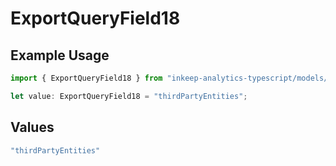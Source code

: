 # ExportQueryField18

## Example Usage

```typescript
import { ExportQueryField18 } from "inkeep-analytics-typescript/models/operations";

let value: ExportQueryField18 = "thirdPartyEntities";
```

## Values

```typescript
"thirdPartyEntities"
```